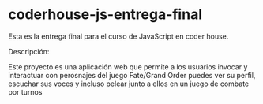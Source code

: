 # coderhouse-js-entrega-final

Esta es la entrega final para el curso de JavaScript en coder house.

Descripción:

Este proyecto es una aplicación web que permite a los usuarios invocar y interactuar con perosnajes del juego Fate/Grand Order
puedes ver su perfil, escuchar sus voces y incluso pelear junto a ellos en un juego de combate por turnos
